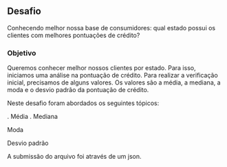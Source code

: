 ## Desafio

Conhecendo melhor nossa base de consumidores: qual estado possui os clientes com melhores pontuações de crédito?

### Objetivo

Queremos conhecer melhor nossos clientes por estado. Para isso, iniciamos uma análise na pontuação de crédito. Para realizar a verificação inicial, precisamos de alguns valores. Os valores são a média, a mediana, a moda e o desvio padrão da pontuação de crédito.

Neste desafio foram abordados os seguintes tópicos:

. Média
. Mediana
 
 Moda
 
 Desvio padrão
 
 A submissão do arquivo foi através de um json.
